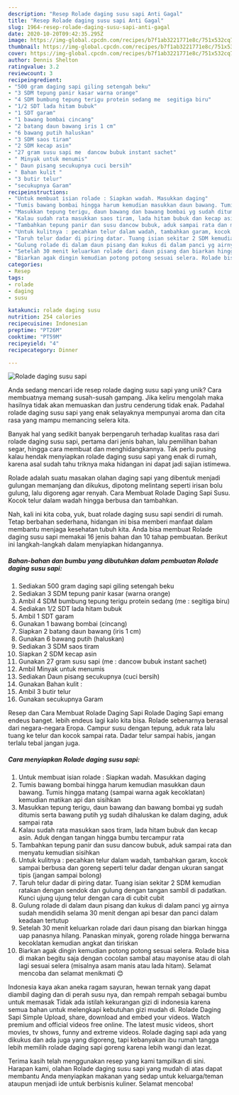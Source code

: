 ```yaml
---
description: "Resep Rolade daging susu sapi Anti Gagal"
title: "Resep Rolade daging susu sapi Anti Gagal"
slug: 1964-resep-rolade-daging-susu-sapi-anti-gagal
date: 2020-10-20T09:42:35.295Z
image: https://img-global.cpcdn.com/recipes/b7f1ab3221771e8c/751x532cq70/rolade-daging-susu-sapi-foto-resep-utama.jpg
thumbnail: https://img-global.cpcdn.com/recipes/b7f1ab3221771e8c/751x532cq70/rolade-daging-susu-sapi-foto-resep-utama.jpg
cover: https://img-global.cpcdn.com/recipes/b7f1ab3221771e8c/751x532cq70/rolade-daging-susu-sapi-foto-resep-utama.jpg
author: Dennis Shelton
ratingvalue: 3.2
reviewcount: 3
recipeingredient:
- "500 gram daging sapi giling setengah beku"
- "3 SDM tepung panir kasar warna orange"
- "4 SDM bumbung tepung terigu protein sedang me  segitiga biru"
- "1/2 SDT lada hitam bubuk"
- "1 SDT garam"
- "1 bawang bombai cincang"
- "2 batang daun bawang iris 1 cm"
- "6 bawang putih haluskan"
- "3 SDM saos tiram"
- "2 SDM kecap asin"
- "27 gram susu sapi me  dancow bubuk instant sachet"
- " Minyak untuk menumis"
- " Daun pisang secukupnya cuci bersih"
- " Bahan kulit "
- "3 butir telur"
- "secukupnya Garam"
recipeinstructions:
- "Untuk membuat isian rolade : Siapkan wadah. Masukkan daging"
- "Tumis bawang bombai hingga harum kemudian masukkan daun bawang. Tumis hingga matang (sampai warna agak kecoklatan) kemudian matikan api dan sisihkan"
- "Masukkan tepung terigu, daun bawang dan bawang bombai yg sudah ditumis serta bawang putih yg sudah dihaluskan ke dalam daging, aduk sampai rata"
- "Kalau sudah rata masukkan saos tiram, lada hitam bubuk dan kecap asin. Aduk dengan tangan hingga bumbu tercampur rata"
- "Tambahkan tepung panir dan susu dancow bubuk, aduk sampai rata dan menyatu kemudian sisihkan"
- "Untuk kulitnya : pecahkan telur dalam wadah, tambahkan garam, kocok sampai berbusa dan goreng seperti telur dadar dengan ukuran sangat tipis (jangan sampai bolong)"
- "Taruh telur dadar di piring datar. Tuang isian sekitar 2 SDM kemudian ratakan dengan sendok dan gulung dengan tangan sambil di padatkan. Kunci ujung ujung telur dengan cara di cubit cubit"
- "Gulung rolade di dalam daun pisang dan kukus di dalam panci yg airnya sudah mendidih selama 30 menit dengan api besar dan panci dalam keadaan tertutup"
- "Setelah 30 menit keluarkan rolade dari daun pisang dan biarkan hingga uap panasnya hilang. Panaskan minyak, goreng rolade hingga berwarna kecoklatan kemudian angkat dan tiriskan"
- "Biarkan agak dingin kemudian potong potong sesuai selera. Rolade bisa di makan begitu saja dengan cocolan sambal atau mayonise atau di olah lagi sesuai selera (misalnya asam manis atau lada hitam). Selamat mencoba dan selamat menikmati 😊"
categories:
- Resep
tags:
- rolade
- daging
- susu

katakunci: rolade daging susu 
nutrition: 254 calories
recipecuisine: Indonesian
preptime: "PT26M"
cooktime: "PT59M"
recipeyield: "4"
recipecategory: Dinner

---
```



![Rolade daging susu sapi](https://img-global.cpcdn.com/recipes/b7f1ab3221771e8c/751x532cq70/rolade-daging-susu-sapi-foto-resep-utama.jpg)

Anda sedang mencari ide resep rolade daging susu sapi yang unik? Cara membuatnya memang susah-susah gampang. Jika keliru mengolah maka hasilnya tidak akan memuaskan dan justru cenderung tidak enak. Padahal rolade daging susu sapi yang enak selayaknya mempunyai aroma dan cita rasa yang mampu memancing selera kita.

Banyak hal yang sedikit banyak berpengaruh terhadap kualitas rasa dari rolade daging susu sapi, pertama dari jenis bahan, lalu pemilihan bahan segar, hingga cara membuat dan menghidangkannya. Tak perlu pusing kalau hendak menyiapkan rolade daging susu sapi yang enak di rumah, karena asal sudah tahu triknya maka hidangan ini dapat jadi sajian istimewa.

Rolade adalah suatu masakan olahan daging sapi yang dibentuk menjadi gulungan memanjang dan dikukus, dipotong melintang seperti irisan bolu gulung, lalu digoreng agar renyah. Cara Membuat Rolade Daging Sapi Susu. Kocok telur dalam wadah hingga berbusa dan tambahkan.


Nah, kali ini kita coba, yuk, buat rolade daging susu sapi sendiri di rumah. Tetap berbahan sederhana, hidangan ini bisa memberi manfaat dalam membantu menjaga kesehatan tubuh kita. Anda bisa membuat Rolade daging susu sapi memakai 16 jenis bahan dan 10 tahap pembuatan. Berikut ini langkah-langkah dalam menyiapkan hidangannya.

<!--inarticleads1-->

##### Bahan-bahan dan bumbu yang dibutuhkan dalam pembuatan Rolade daging susu sapi:

1. Sediakan 500 gram daging sapi giling setengah beku
1. Sediakan 3 SDM tepung panir kasar (warna orange)
1. Ambil 4 SDM bumbung tepung terigu protein sedang (me : segitiga biru)
1. Sediakan 1/2 SDT lada hitam bubuk
1. Ambil 1 SDT garam
1. Gunakan 1 bawang bombai (cincang)
1. Siapkan 2 batang daun bawang (iris 1 cm)
1. Gunakan 6 bawang putih (haluskan)
1. Sediakan 3 SDM saos tiram
1. Siapkan 2 SDM kecap asin
1. Gunakan 27 gram susu sapi (me : dancow bubuk instant sachet)
1. Ambil  Minyak untuk menumis
1. Sediakan  Daun pisang secukupnya (cuci bersih)
1. Gunakan  Bahan kulit :
1. Ambil 3 butir telur
1. Gunakan secukupnya Garam


Resep dan Cara Membuat Rolade Daging Sapi Rolade Daging Sapi emang endeus banget. lebih endeus lagi kalo kita bisa. Rolade sebenarnya berasal dari negara-negara Eropa. Campur susu dengan tepung, aduk rata lalu tuang ke telur dan kocok sampai rata. Dadar telur sampai habis, jangan terlalu tebal jangan juga. 

<!--inarticleads2-->

##### Cara menyiapkan Rolade daging susu sapi:

1. Untuk membuat isian rolade : Siapkan wadah. Masukkan daging
1. Tumis bawang bombai hingga harum kemudian masukkan daun bawang. Tumis hingga matang (sampai warna agak kecoklatan) kemudian matikan api dan sisihkan
1. Masukkan tepung terigu, daun bawang dan bawang bombai yg sudah ditumis serta bawang putih yg sudah dihaluskan ke dalam daging, aduk sampai rata
1. Kalau sudah rata masukkan saos tiram, lada hitam bubuk dan kecap asin. Aduk dengan tangan hingga bumbu tercampur rata
1. Tambahkan tepung panir dan susu dancow bubuk, aduk sampai rata dan menyatu kemudian sisihkan
1. Untuk kulitnya : pecahkan telur dalam wadah, tambahkan garam, kocok sampai berbusa dan goreng seperti telur dadar dengan ukuran sangat tipis (jangan sampai bolong)
1. Taruh telur dadar di piring datar. Tuang isian sekitar 2 SDM kemudian ratakan dengan sendok dan gulung dengan tangan sambil di padatkan. Kunci ujung ujung telur dengan cara di cubit cubit
1. Gulung rolade di dalam daun pisang dan kukus di dalam panci yg airnya sudah mendidih selama 30 menit dengan api besar dan panci dalam keadaan tertutup
1. Setelah 30 menit keluarkan rolade dari daun pisang dan biarkan hingga uap panasnya hilang. Panaskan minyak, goreng rolade hingga berwarna kecoklatan kemudian angkat dan tiriskan
1. Biarkan agak dingin kemudian potong potong sesuai selera. Rolade bisa di makan begitu saja dengan cocolan sambal atau mayonise atau di olah lagi sesuai selera (misalnya asam manis atau lada hitam). Selamat mencoba dan selamat menikmati 😊


Indonesia kaya akan aneka ragam sayuran, hewan ternak yang dapat diambil daging dan di perah susu nya, dan rempah rempah sebagai bumbu untuk memasak Tidak ada istilah kekurangan gizi di indonesia karena semua bahan untuk melengkapi kebutuhan gizi mudah di. Rolade Daging Sapi Simple Upload, share, download and embed your videos. Watch premium and official videos free online. The latest music videos, short movies, tv shows, funny and extreme videos. Rolade daging sapi ada yang dikukus dan ada juga yang digoreng, tapi kebanyakan ibu rumah tangga lebih memilih rolade daging sapi goreng karena lebih wangi dan lezat. 

Terima kasih telah menggunakan resep yang kami tampilkan di sini. Harapan kami, olahan Rolade daging susu sapi yang mudah di atas dapat membantu Anda menyiapkan makanan yang sedap untuk keluarga/teman ataupun menjadi ide untuk berbisnis kuliner. Selamat mencoba!
